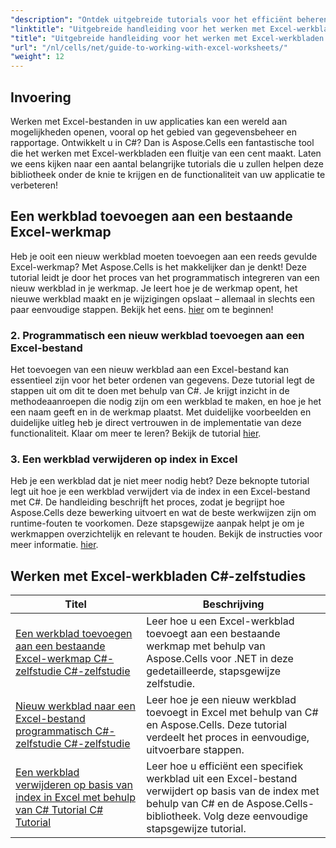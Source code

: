 ```yaml
---
"description": "Ontdek uitgebreide tutorials voor het efficiënt beheren van Excel-werkbladen met Aspose.Cells voor .NET, speciaal ontwikkeld voor C#-ontwikkelaars."
"linktitle": "Uitgebreide handleiding voor het werken met Excel-werkbladen C#-zelfstudies"
"title": "Uitgebreide handleiding voor het werken met Excel-werkbladen C#-zelfstudies"
"url": "/nl/cells/net/guide-to-working-with-excel-worksheets/"
"weight": 12
---
```


## Invoering

Werken met Excel-bestanden in uw applicaties kan een wereld aan mogelijkheden openen, vooral op het gebied van gegevensbeheer en rapportage. Ontwikkelt u in C#? Dan is Aspose.Cells een fantastische tool die het werken met Excel-werkbladen een fluitje van een cent maakt. Laten we eens kijken naar een aantal belangrijke tutorials die u zullen helpen deze bibliotheek onder de knie te krijgen en de functionaliteit van uw applicatie te verbeteren!

## Een werkblad toevoegen aan een bestaande Excel-werkmap  
Heb je ooit een nieuw werkblad moeten toevoegen aan een reeds gevulde Excel-werkmap? Met Aspose.Cells is het makkelijker dan je denkt! Deze tutorial leidt je door het proces van het programmatisch integreren van een nieuw werkblad in je werkmap. Je leert hoe je de werkmap opent, het nieuwe werkblad maakt en je wijzigingen opslaat – allemaal in slechts een paar eenvoudige stappen. Bekijk het eens. [hier](./adding-worksheet-to-existing-excel-workbook-csharp-tutorial/) om te beginnen!

### 2. Programmatisch een nieuw werkblad toevoegen aan een Excel-bestand  
Het toevoegen van een nieuw werkblad aan een Excel-bestand kan essentieel zijn voor het beter ordenen van gegevens. Deze tutorial legt de stappen uit om dit te doen met behulp van C#. Je krijgt inzicht in de methodeaanroepen die nodig zijn om een werkblad te maken, en hoe je het een naam geeft en in de werkmap plaatst. Met duidelijke voorbeelden en duidelijke uitleg heb je direct vertrouwen in de implementatie van deze functionaliteit. Klaar om meer te leren? Bekijk de tutorial [hier](./add-new-sheet-to-excel-file-csharp-tutorial/).

### 3. Een werkblad verwijderen op index in Excel  
Heb je een werkblad dat je niet meer nodig hebt? Deze beknopte tutorial legt uit hoe je een werkblad verwijdert via de index in een Excel-bestand met C#. De handleiding beschrijft het proces, zodat je begrijpt hoe Aspose.Cells deze bewerking uitvoert en wat de beste werkwijzen zijn om runtime-fouten te voorkomen. Deze stapsgewijze aanpak helpt je om je werkmappen overzichtelijk en relevant te houden. Bekijk de instructies voor meer informatie. [hier](./delete-worksheet-by-index-excel-csharp-tutorial/).

## Werken met Excel-werkbladen C#-zelfstudies
| Titel | Beschrijving |
| --- | --- | 
| [Een werkblad toevoegen aan een bestaande Excel-werkmap C#-zelfstudie C#-zelfstudie](./adding-worksheet-to-existing-excel-workbook-csharp-tutorial/) | Leer hoe u een Excel-werkblad toevoegt aan een bestaande werkmap met behulp van Aspose.Cells voor .NET in deze gedetailleerde, stapsgewijze zelfstudie. |  
| [Nieuw werkblad naar een Excel-bestand programmatisch C#-zelfstudie C#-zelfstudie](./add-new-sheet-to-excel-file-csharp-tutorial/) | Leer hoe je een nieuw werkblad toevoegt in Excel met behulp van C# en Aspose.Cells. Deze tutorial verdeelt het proces in eenvoudige, uitvoerbare stappen. |  
| [Een werkblad verwijderen op basis van index in Excel met behulp van C# Tutorial C# Tutorial](./delete-worksheet-by-index-excel-csharp-tutorial/) | Leer hoe u efficiënt een specifiek werkblad uit een Excel-bestand verwijdert op basis van de index met behulp van C# en de Aspose.Cells-bibliotheek. Volg deze eenvoudige stapsgewijze tutorial. |